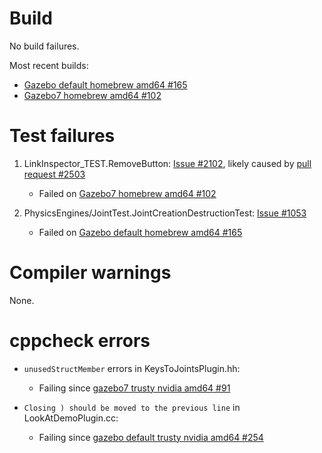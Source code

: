 # Build

No build failures.

Most recent builds:

* [Gazebo default homebrew amd64 #165](http://build.osrfoundation.org/job/gazebo-ci-default-homebrew-amd64/165/)
* [Gazebo7 homebrew amd64 #102](http://build.osrfoundation.org/view/main/view/BuildCopTests/job/gazebo-ci-gazebo7-homebrew-amd64/102/)

# Test failures

1. LinkInspector_TEST.RemoveButton: [Issue #2102](https://bitbucket.org/osrf/gazebo/issues/2102/linkinspector_testremovebutton-test), likely caused by [pull request #2503](https://bitbucket.org/osrf/gazebo/pull-requests/2503/model-editor-show-hide-collisions)

    * Failed on [Gazebo7 homebrew amd64 #102](http://build.osrfoundation.org/job/gazebo-ci-gazebo7-homebrew-amd64/102/testReport/junit/(root)/LinkInspector_TEST/RemoveButton/)

1. PhysicsEngines/JointTest.JointCreationDestructionTest: [Issue #1053](https://bitbucket.org/osrf/gazebo/issues/1053)

    * Failed on [Gazebo default homebrew amd64 #165](http://build.osrfoundation.org/view/main/view/BuildCopTests/job/gazebo-ci-default-homebrew-amd64/165/testReport/(root)/PhysicsEngines_JointTest/JointCreationDestructionTest_0/)

# Compiler warnings

None.

# cppcheck errors

* `unusedStructMember` errors in KeysToJointsPlugin.hh:

    * Failing since [gazebo7 trusty nvidia amd64 #91](http://build.osrfoundation.org/job/gazebo-ci-gazebo7-trusty-amd64-gpu-nvidia/91/cppcheckResult/)

* `Closing ) should be moved to the previous line` in LookAtDemoPlugin.cc:

    * Failing since [gazebo default trusty nvidia amd64 #254](http://build.osrfoundation.org/job/gazebo-ci-default-trusty-amd64-gpu-nvidia/254/cppcheckResult/)